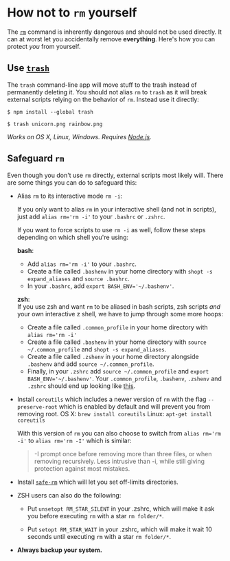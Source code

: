 # How not to `rm` yourself

The [`rm`](http://en.wikipedia.org/wiki/Rm_\(Unix\)) command is inherently dangerous and should not be used directly. It can at worst let you accidentally remove **everything**. Here's how you can protect *you* from yourself.


## Use [`trash`](https://github.com/sindresorhus/trash)

The `trash` command-line app will move stuff to the trash instead of permanently deleting it. You should not alias `rm` to `trash` as it will break external scripts relying on the behavior of `rm`. Instead use it directly:

```
$ npm install --global trash
```

```
$ trash unicorn.png rainbow.png
```

*Works on OS X, Linux, Windows. Requires [Node.js](http://nodejs.org).*


## Safeguard `rm`

Even though you don't use `rm` directly, external scripts most likely will. There are some things you can do to safeguard this:

- Alias `rm` to its interactive mode `rm -i`:

	If you only want to alias `rm` in your interactive shell (and not in scripts), just add `alias rm='rm -i'` to your `.bashrc` or `.zshrc`.

	If you want to force scripts to use `rm -i` as well, follow these steps depending on which shell you're using:

	**bash**:
	- Add `alias rm='rm -i'` to your `.bashrc`.
	- Create a file called `.bashenv` in your home directory with `shopt -s expand_aliases` and `source .bashrc`.
	- In your `.bashrc`, add `export BASH_ENV='~/.bashenv'`.

	**zsh**:  
	If you use zsh and want `rm` to be aliased in bash scripts, zsh scripts *and* your own interactive z shell, we have to jump through some more hoops:
	- Create a file called `.common_profile` in your home directory with `alias rm='rm -i'`
	- Create a file called `.bashenv` in your home directory with `source ~/.common_profile` and `shopt -s expand_aliases`.
	- Create a file called `.zshenv` in your home directory alongside `.bashenv` and add `source ~/.common_profile`.
	- Finally, in your `.zshrc` add `source ~/.common_profile` and `export BASH_ENV='~/.bashenv'`. Your `.common_profile`, `.bashenv`, `.zshenv` and `.zshrc` should end up looking like [this](https://gist.github.com/andbroby/958c6b4259290d4c884c).

- Install `coreutils` which includes a newer version of `rm` with the flag `--preserve-root` which is enabled by default and will prevent you from removing root.
	OS X: `brew install coreutils`
	Linux: `apt-get install coreutils`

	With this version of `rm` you can also choose to switch from `alias rm='rm -i'` to `alias rm='rm -I'` which is similar:

	> -I   prompt once before removing more than three files, or when removing recursively. Less intrusive than -i, while still giving protection against most mistakes.

- Install [`safe-rm`](https://launchpad.net/safe-rm) which will let you set off-limits directories.

- ZSH users can also do the following:
	- Put `unsetopt RM_STAR_SILENT` in your .zshrc, which will make it ask you before executing `rm` with a star `rm folder/*`.

	- Put `setopt RM_STAR_WAIT` in your .zshrc, which will make it wait 10 seconds until executing `rm` with a star `rm folder/*`.

- **Always backup your system.**
